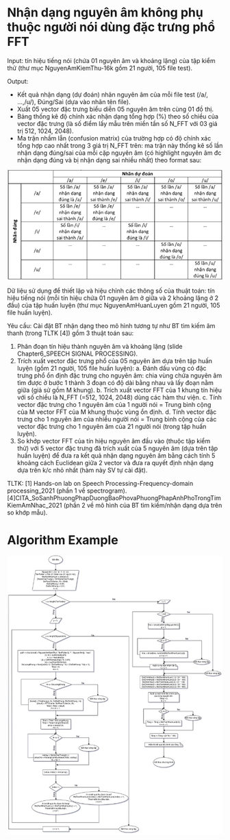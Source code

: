 # Nhận dạng nguyên âm không phụ thuộc người nói dùng đặc trưng phổ FFT


Input: 
tín hiệu tiếng nói (chứa 01 nguyên âm và khoảng lặng) của tập kiểm thử (thư mục NguyenAmKiemThu-16k gồm 21 người, 105 file test).

Output: 
-	Kết quả nhận dạng (dự đoán) nhãn nguyên âm của mỗi file test (/a/, …,/u/), Đúng/Sai (dựa vào nhãn tên file).
-	Xuất 05 vector đặc trưng biểu diễn 05 nguyên âm trên cùng 01 đồ thị.
-	Bảng thống kê độ chính xác nhận dạng tổng hợp (%) theo số chiều của vector đặc trưng (là số điểm lấy mẫu trên miền tần số N_FFT với 03 giá trị 512, 1024, 2048).
-	Ma trận nhầm lẫn (confusion matrix) của trường hợp có độ chính xác tổng hợp cao nhất trong 3 giá trị N_FFT trên: ma trận này thống kê số lần nhận dạng đúng/sai của mỗi cặp nguyên âm (có highlight nguyên âm đc nhận dạng đúng và bị nhận dạng sai nhiều nhất) theo format sau:

<img src="https://github.com/NT912/NhanDangNguyenAmKhongPhuThuocNguoiNoi-DungDacTrungPhoFFT/blob/main/img/maTranNhamLan.png">

Dữ liệu sử dụng để thiết lập và hiệu chỉnh các thông số của thuật toán: 
tín hiệu tiếng nói (mỗi tín hiệu chứa 01 nguyên âm ở giữa và 2 khoảng lặng ở 2 đầu) của tập huấn luyện (thư mục NguyenAmHuanLuyen gồm 21 người, 105 file huấn luyện).

Yêu cầu:
Cài đặt BT nhận dạng theo mô hình tương tự như BT tìm kiếm âm thanh (trong TLTK [4]) gồm 3 thuật toán sau:
1.	Phân đoạn tín hiệu thành nguyên âm và khoảng lặng (slide Chapter6_SPEECH SIGNAL PROCESSING).
2.	Trích xuất vector đặc trưng phổ của 05 nguyên âm dựa trên tập huấn luyện (gồm 21 người, 105 file huấn luyện):
a.	Đánh dấu vùng có đặc trưng phổ ổn định đặc trưng cho nguyên âm: chia vùng chứa nguyên âm tìm được ở bước 1 thành 3 đoạn có độ dài bằng nhau và lấy đoạn nằm giữa (giả sử gồm M khung).
b.	Trích xuất vector FFT của 1 khung tín hiệu với số chiều là N_FFT (=512, 1024, 2048) dùng các hàm thư viện.
c.	Tính vector đặc trưng cho 1 nguyên âm của 1 người nói = Trung bình cộng của M vector FFT của M khung thuộc vùng ổn định.
d.	Tính vector đặc trưng cho 1 nguyên âm của nhiều người nói = Trung bình cộng của các vector đặc trưng cho 1 nguyên âm của 21 người nói (trong tập huấn luyện).
3.	So khớp vector FFT của tín hiệu nguyên âm đầu vào (thuộc tập kiểm thử) với 5 vector đặc trưng đã trích xuất của 5 nguyên âm (dựa trên tập huấn luyện) để đưa ra kết quả nhận dạng nguyên âm bằng cách tính 5 khoảng cách Euclidean giữa 2 vector và đưa ra quyết định nhận dạng dựa trên k/c nhỏ nhất (hàm này SV tự cài đặt).

TLTK:
[1] Hands-on lab on Speech Processing-Frequency-domain processing_2021 (phần 1 về spectrogram).
[4]CITA_SoSanhPhuongPhapDuongBaoPhovaPhuongPhapAnhPhoTrongTimKiemAmNhac_2021 (phần 2 về mô hình của BT tìm kiếm/nhận dạng dựa trên so khớp mẫu).

<h1>Algorithm Example</h1>
<img src="https://github.com/NT912/NhanDangNguyenAmKhongPhuThuocNguoiNoi-DungDacTrungPhoFFT/blob/main/img/AlgorithmMain.png">
